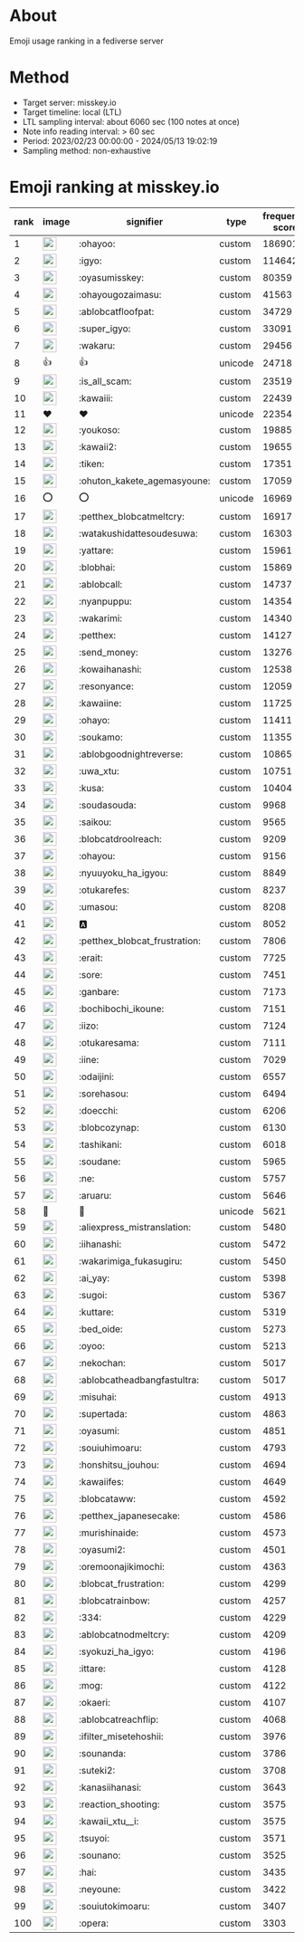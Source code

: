 # About
Emoji usage ranking in a fediverse server

# Method
- Target server: misskey.io
- Target timeline: local (LTL)
- LTL sampling interval: about 6060 sec (100 notes at once)
- Note info reading interval: > 60 sec
- Period: 2023/02/23 00:00:00 - 2024/05/13 19:02:19 
- Sampling method: non-exhaustive

# Emoji ranking at misskey.io

|rank|image|signifier|type|frequency score|
|----|----|----|----|----|
|1|<img height="24" src="https://misskey.io/emoji/ohayoo.webp">|:ohayoo:|custom|186901|
|2|<img height="24" src="https://misskey.io/emoji/igyo.webp">|:igyo:|custom|114642|
|3|<img height="24" src="https://misskey.io/emoji/oyasumisskey.webp">|:oyasumisskey:|custom|80359|
|4|<img height="24" src="https://misskey.io/emoji/ohayougozaimasu.webp">|:ohayougozaimasu:|custom|41563|
|5|<img height="24" src="https://misskey.io/emoji/ablobcatfloofpat.webp">|:ablobcatfloofpat:|custom|34729|
|6|<img height="24" src="https://misskey.io/emoji/super_igyo.webp">|:super_igyo:|custom|33091|
|7|<img height="24" src="https://misskey.io/emoji/wakaru.webp">|:wakaru:|custom|29456|
|8|👍|👍|unicode|24718|
|9|<img height="24" src="https://misskey.io/emoji/is_all_scam.webp">|:is_all_scam:|custom|23519|
|10|<img height="24" src="https://misskey.io/emoji/kawaiii.webp">|:kawaiii:|custom|22439|
|11|❤|❤|unicode|22354|
|12|<img height="24" src="https://misskey.io/emoji/youkoso.webp">|:youkoso:|custom|19885|
|13|<img height="24" src="https://misskey.io/emoji/kawaii2.webp">|:kawaii2:|custom|19655|
|14|<img height="24" src="https://misskey.io/emoji/tiken.webp">|:tiken:|custom|17351|
|15|<img height="24" src="https://misskey.io/emoji/ohuton_kakete_agemasyoune.webp">|:ohuton_kakete_agemasyoune:|custom|17059|
|16|⭕|⭕|unicode|16969|
|17|<img height="24" src="https://misskey.io/emoji/petthex_blobcatmeltcry.webp">|:petthex_blobcatmeltcry:|custom|16917|
|18|<img height="24" src="https://misskey.io/emoji/watakushidattesoudesuwa.webp">|:watakushidattesoudesuwa:|custom|16303|
|19|<img height="24" src="https://misskey.io/emoji/yattare.webp">|:yattare:|custom|15961|
|20|<img height="24" src="https://misskey.io/emoji/blobhai.webp">|:blobhai:|custom|15869|
|21|<img height="24" src="https://misskey.io/emoji/ablobcall.webp">|:ablobcall:|custom|14737|
|22|<img height="24" src="https://misskey.io/emoji/nyanpuppu.webp">|:nyanpuppu:|custom|14354|
|23|<img height="24" src="https://misskey.io/emoji/wakarimi.webp">|:wakarimi:|custom|14340|
|24|<img height="24" src="https://misskey.io/emoji/petthex.webp">|:petthex:|custom|14127|
|25|<img height="24" src="https://misskey.io/emoji/send_money.webp">|:send_money:|custom|13276|
|26|<img height="24" src="https://misskey.io/emoji/kowaihanashi.webp">|:kowaihanashi:|custom|12538|
|27|<img height="24" src="https://misskey.io/emoji/resonyance.webp">|:resonyance:|custom|12059|
|28|<img height="24" src="https://misskey.io/emoji/kawaiine.webp">|:kawaiine:|custom|11725|
|29|<img height="24" src="https://misskey.io/emoji/ohayo.webp">|:ohayo:|custom|11411|
|30|<img height="24" src="https://misskey.io/emoji/soukamo.webp">|:soukamo:|custom|11355|
|31|<img height="24" src="https://misskey.io/emoji/ablobgoodnightreverse.webp">|:ablobgoodnightreverse:|custom|10865|
|32|<img height="24" src="https://misskey.io/emoji/uwa_xtu.webp">|:uwa_xtu:|custom|10751|
|33|<img height="24" src="https://misskey.io/emoji/kusa.webp">|:kusa:|custom|10404|
|34|<img height="24" src="https://misskey.io/emoji/soudasouda.webp">|:soudasouda:|custom|9968|
|35|<img height="24" src="https://misskey.io/emoji/saikou.webp">|:saikou:|custom|9565|
|36|<img height="24" src="https://misskey.io/emoji/blobcatdroolreach.webp">|:blobcatdroolreach:|custom|9209|
|37|<img height="24" src="https://misskey.io/emoji/ohayou.webp">|:ohayou:|custom|9156|
|38|<img height="24" src="https://misskey.io/emoji/nyuuyoku_ha_igyou.webp">|:nyuuyoku_ha_igyou:|custom|8849|
|39|<img height="24" src="https://misskey.io/emoji/otukarefes.webp">|:otukarefes:|custom|8237|
|40|<img height="24" src="https://misskey.io/emoji/umasou.webp">|:umasou:|custom|8208|
|41|<img height="24" src="https://misskey.io/emoji/a.webp">|:a:|custom|8052|
|42|<img height="24" src="https://misskey.io/emoji/petthex_blobcat_frustration.webp">|:petthex_blobcat_frustration:|custom|7806|
|43|<img height="24" src="https://misskey.io/emoji/erait.webp">|:erait:|custom|7725|
|44|<img height="24" src="https://misskey.io/emoji/sore.webp">|:sore:|custom|7451|
|45|<img height="24" src="https://misskey.io/emoji/ganbare.webp">|:ganbare:|custom|7173|
|46|<img height="24" src="https://misskey.io/emoji/bochibochi_ikoune.webp">|:bochibochi_ikoune:|custom|7151|
|47|<img height="24" src="https://misskey.io/emoji/iizo.webp">|:iizo:|custom|7124|
|48|<img height="24" src="https://misskey.io/emoji/otukaresama.webp">|:otukaresama:|custom|7111|
|49|<img height="24" src="https://misskey.io/emoji/iine.webp">|:iine:|custom|7029|
|50|<img height="24" src="https://misskey.io/emoji/odaijini.webp">|:odaijini:|custom|6557|
|51|<img height="24" src="https://misskey.io/emoji/sorehasou.webp">|:sorehasou:|custom|6494|
|52|<img height="24" src="https://misskey.io/emoji/doecchi.webp">|:doecchi:|custom|6206|
|53|<img height="24" src="https://misskey.io/emoji/blobcozynap.webp">|:blobcozynap:|custom|6130|
|54|<img height="24" src="https://misskey.io/emoji/tashikani.webp">|:tashikani:|custom|6018|
|55|<img height="24" src="https://misskey.io/emoji/soudane.webp">|:soudane:|custom|5965|
|56|<img height="24" src="https://misskey.io/emoji/ne.webp">|:ne:|custom|5757|
|57|<img height="24" src="https://misskey.io/emoji/aruaru.webp">|:aruaru:|custom|5646|
|58|🎉|🎉|unicode|5621|
|59|<img height="24" src="https://misskey.io/emoji/aliexpress_mistranslation.webp">|:aliexpress_mistranslation:|custom|5480|
|60|<img height="24" src="https://misskey.io/emoji/iihanashi.webp">|:iihanashi:|custom|5472|
|61|<img height="24" src="https://misskey.io/emoji/wakarimiga_fukasugiru.webp">|:wakarimiga_fukasugiru:|custom|5450|
|62|<img height="24" src="https://misskey.io/emoji/ai_yay.webp">|:ai_yay:|custom|5398|
|63|<img height="24" src="https://misskey.io/emoji/sugoi.webp">|:sugoi:|custom|5367|
|64|<img height="24" src="https://misskey.io/emoji/kuttare.webp">|:kuttare:|custom|5319|
|65|<img height="24" src="https://misskey.io/emoji/bed_oide.webp">|:bed_oide:|custom|5273|
|66|<img height="24" src="https://misskey.io/emoji/oyoo.webp">|:oyoo:|custom|5213|
|67|<img height="24" src="https://misskey.io/emoji/nekochan.webp">|:nekochan:|custom|5017|
|68|<img height="24" src="https://misskey.io/emoji/ablobcatheadbangfastultra.webp">|:ablobcatheadbangfastultra:|custom|5017|
|69|<img height="24" src="https://misskey.io/emoji/misuhai.webp">|:misuhai:|custom|4913|
|70|<img height="24" src="https://misskey.io/emoji/supertada.webp">|:supertada:|custom|4863|
|71|<img height="24" src="https://misskey.io/emoji/oyasumi.webp">|:oyasumi:|custom|4851|
|72|<img height="24" src="https://misskey.io/emoji/souiuhimoaru.webp">|:souiuhimoaru:|custom|4793|
|73|<img height="24" src="https://misskey.io/emoji/honshitsu_jouhou.webp">|:honshitsu_jouhou:|custom|4694|
|74|<img height="24" src="https://misskey.io/emoji/kawaiifes.webp">|:kawaiifes:|custom|4649|
|75|<img height="24" src="https://misskey.io/emoji/blobcataww.webp">|:blobcataww:|custom|4592|
|76|<img height="24" src="https://misskey.io/emoji/petthex_japanesecake.webp">|:petthex_japanesecake:|custom|4586|
|77|<img height="24" src="https://misskey.io/emoji/murishinaide.webp">|:murishinaide:|custom|4573|
|78|<img height="24" src="https://misskey.io/emoji/oyasumi2.webp">|:oyasumi2:|custom|4501|
|79|<img height="24" src="https://misskey.io/emoji/oremoonajikimochi.webp">|:oremoonajikimochi:|custom|4363|
|80|<img height="24" src="https://misskey.io/emoji/blobcat_frustration.webp">|:blobcat_frustration:|custom|4299|
|81|<img height="24" src="https://misskey.io/emoji/blobcatrainbow.webp">|:blobcatrainbow:|custom|4257|
|82|<img height="24" src="https://misskey.io/emoji/334.webp">|:334:|custom|4229|
|83|<img height="24" src="https://misskey.io/emoji/ablobcatnodmeltcry.webp">|:ablobcatnodmeltcry:|custom|4209|
|84|<img height="24" src="https://misskey.io/emoji/syokuzi_ha_igyo.webp">|:syokuzi_ha_igyo:|custom|4196|
|85|<img height="24" src="https://misskey.io/emoji/ittare.webp">|:ittare:|custom|4128|
|86|<img height="24" src="https://misskey.io/emoji/mog.webp">|:mog:|custom|4122|
|87|<img height="24" src="https://misskey.io/emoji/okaeri.webp">|:okaeri:|custom|4107|
|88|<img height="24" src="https://misskey.io/emoji/ablobcatreachflip.webp">|:ablobcatreachflip:|custom|4068|
|89|<img height="24" src="https://misskey.io/emoji/ifilter_misetehoshii.webp">|:ifilter_misetehoshii:|custom|3976|
|90|<img height="24" src="https://misskey.io/emoji/sounanda.webp">|:sounanda:|custom|3786|
|91|<img height="24" src="https://misskey.io/emoji/suteki2.webp">|:suteki2:|custom|3708|
|92|<img height="24" src="https://misskey.io/emoji/kanasiihanasi.webp">|:kanasiihanasi:|custom|3643|
|93|<img height="24" src="https://misskey.io/emoji/reaction_shooting.webp">|:reaction_shooting:|custom|3575|
|94|<img height="24" src="https://misskey.io/emoji/kawaii_xtu__i.webp">|:kawaii_xtu__i:|custom|3575|
|95|<img height="24" src="https://misskey.io/emoji/tsuyoi.webp">|:tsuyoi:|custom|3571|
|96|<img height="24" src="https://misskey.io/emoji/sounano.webp">|:sounano:|custom|3525|
|97|<img height="24" src="https://misskey.io/emoji/hai.webp">|:hai:|custom|3435|
|98|<img height="24" src="https://misskey.io/emoji/neyoune.webp">|:neyoune:|custom|3422|
|99|<img height="24" src="https://misskey.io/emoji/souiutokimoaru.webp">|:souiutokimoaru:|custom|3407|
|100|<img height="24" src="https://misskey.io/emoji/opera.webp">|:opera:|custom|3303|
